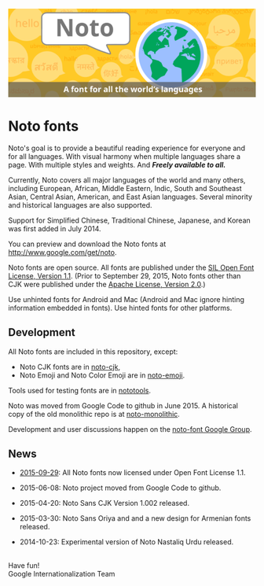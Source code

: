 ![Noto](images/noto.png)
# Noto fonts

Noto's goal is to provide a beautiful reading experience for everyone and for all languages. With visual harmony when multiple languages share a page. With multiple styles and weights. And **_Freely available to all._**

Currently, Noto covers all major languages of the world and many others, including European, African, Middle Eastern, Indic, South and Southeast Asian, Central Asian, American, and East Asian languages. Several minority and historical languages are also supported.

Support for Simplified Chinese, Traditional Chinese, Japanese, and Korean was first added in July 2014.

You can preview and download the Noto fonts at http://www.google.com/get/noto.

Noto fonts are open source. All fonts are published under the [SIL Open Font License, Version 1.1](http://scripts.sil.org/cms/scripts/page.php?site_id=nrsi&id=OFL).  (Prior to September 29, 2015, Noto fonts other than CJK were published under the [Apache License, Version 2.0](http://www.apache.org/licenses/LICENSE-2.0.html).)

Use unhinted fonts for Android and Mac (Android and Mac ignore hinting information embedded in fonts). Use hinted fonts for other platforms.

## Development

All Noto fonts are included in this repository, except:

  * Noto CJK fonts are in [noto-cjk](https://github.com/googlei18n/noto-cjk),
  * Noto Emoji and Noto Color Emoji are in [noto-emoji](https://github.com/googlei18n/noto-emoji).

Tools used for testing fonts are in [nototools](https://github.com/googlei18n/nototools).

Noto was moved from Google Code to github in June 2015.  A historical copy of the old monolithic repo is at [noto-monolithic](https://github.com/googlei18n/noto-monolithic).

Development and user discussions happen on the [noto-font Google Group](https://groups.google.com/d/forum/noto-font).

## News

* [2015-09-29](NEWS): All Noto fonts now licensed under Open Font License 1.1.

* 2015-06-08: Noto project moved from Google Code to github.

* 2015-04-20: Noto Sans CJK Version 1.002 released.

* 2015-03-30: Noto Sans Oriya and and a new design for Armenian fonts released.

* 2014-10-23: Experimental version of Noto Nastaliq Urdu released.

<br/>
Have fun!<br/>
Google Internationalization Team

